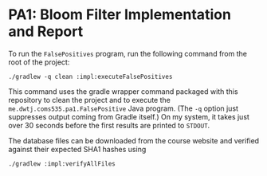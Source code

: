 # PA1: Bloom Filter Implementation and Report

To run the `FalsePositives` program, run the following command from the root of
the project:

    ./gradlew -q clean :impl:executeFalsePositives

This command uses the gradle wrapper command packaged with this repository to
clean the project and to execute the `me.dwtj.coms535.pa1.FalsePositive` Java
program. (The `-q` option just suppresses output coming from Gradle itself.)
On my system, it takes just over 30 seconds before the first results are printed
to `STDOUT`.

The database files can be downloaded from the course website and verified
against their expected SHA1 hashes using

    ./gradlew :impl:verifyAllFiles
